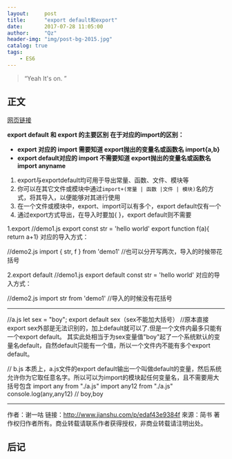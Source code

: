 ```yaml
---
layout:     post
title:      "export default和export"
date:       2017-07-28 11:05:00
author:     "Qz"
header-img: "img/post-bg-2015.jpg"
catalog: true
tags:
    - ES6
---
```


> “Yeah It's on. ”


## 正文
[网页链接](http://www.jianshu.com/p/edaf43e9384f)

<strong>export default 和 export 的主要区别 在于对应的import的区别：
* export 对应的 import 需要知道 export抛出的变量名或函数名 import{a,b}
* export default对应的 import 不需要知道 export抛出的变量名或函数名 import anyname
</strong>

1. export与exportdefault均可用于导出常量、函数、文件、模块等
2. 你可以在其它文件或模块中通过`import+(常量 | 函数 |文件 | 模块)`名的方式，将其导入，以便能够对其进行使用
3. 在一个文件或模块中，export、import可以有多个，export default仅有一个
4. 通过export方式导出，在导入时要加{ }，export default则不需要


1.export
//demo1.js
export const str = 'hello world'
export function f(a){ return a+1}
对应的导入方式：

//demo2.js
import { str, f } from 'demo1' //也可以分开写两次，导入的时候带花括号

2.export default
//demo1.js
export default const str = 'hello world'
对应的导入方式：

//demo2.js
import str from 'demo1' //导入的时候没有花括号


----------


//a.js
let sex = "boy";
export default sex（sex不能加大括号）
//原本直接export sex外部是无法识别的，加上default就可以了.但是一个文件内最多只能有一个export default。
其实此处相当于为sex变量值"boy"起了一个系统默认的变量名default，自然default只能有一个值，所以一个文件内不能有多个export default。


// b.js
本质上，a.js文件的export default输出一个叫做default的变量，然后系统允许你为它取任意名字。所以可以为import的模块起任何变量名，且不需要用大括号包含
import any from "./a.js"
import any12 from "./a.js" 
console.log(any,any12)   // boy,boy


----------


作者：谢一咕
链接：http://www.jianshu.com/p/edaf43e9384f
來源：简书
著作权归作者所有。商业转载请联系作者获得授权，非商业转载请注明出处。

## 后记


